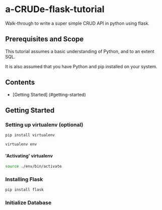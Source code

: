 # a-CRUDe-flask-tutorial
Walk-through to write a super simple CRUD API in python using flask.

## Prerequisites and Scope
This tutorial assumes a basic understanding of Python, and to an extent SQL.

It is also assumed that you have Python and pip installed on your system.

## Contents
- [Getting Started] (#getting-started)

## Getting Started

### Setting up virtualenv (optional)
```sh
pip install virtualenv
```

```sh
virtualenv env
```
#### 'Activating' virtualenv
```sh
source ./env/bin/activate
```
### Installing Flask
```sh
pip install flask
```

### Initialize Database
